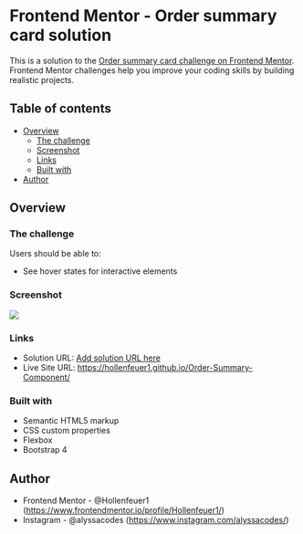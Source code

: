 # Frontend Mentor - Order summary card solution

This is a solution to the [Order summary card challenge on Frontend Mentor](https://www.frontendmentor.io/challenges/order-summary-component-QlPmajDUj). Frontend Mentor challenges help you improve your coding skills by building realistic projects. 

## Table of contents

- [Overview](#overview)
  - [The challenge](#the-challenge)
  - [Screenshot](#screenshot)
  - [Links](#links)
  - [Built with](#built-with)
- [Author](#author)

## Overview

### The challenge

Users should be able to:

- See hover states for interactive elements

### Screenshot

![](./screenshot.jpg)


### Links

- Solution URL: [Add solution URL here](https://your-solution-url.com)
- Live Site URL: https://hollenfeuer1.github.io/Order-Summary-Component/

### Built with

- Semantic HTML5 markup
- CSS custom properties
- Flexbox
- Bootstrap 4

## Author

- Frontend Mentor - @Hollenfeuer1 (https://www.frontendmentor.io/profile/Hollenfeuer1/)
- Instagram - @alyssacodes (https://www.instagram.com/alyssacodes/)
